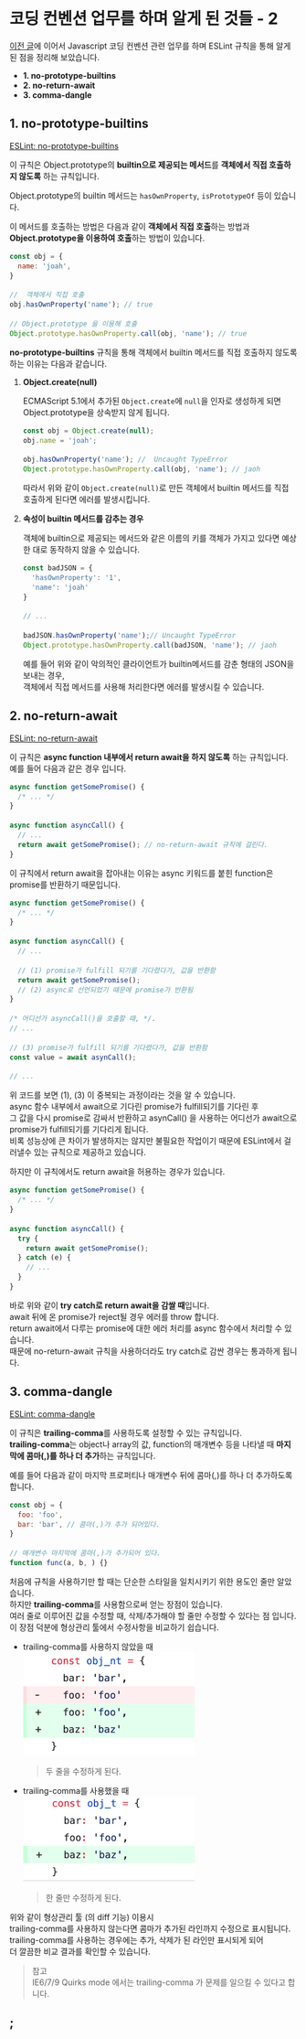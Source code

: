 # 코딩 컨벤션 업무를 하며 알게 된 것들 - 2

[이전 글](https://yeonjuan.github.io/coding-convention/)에 이어서 Javascript 코딩 컨벤션 관련 업무를 하며 ESLint 규칙을 통해 알게 된 점을 정리해 보았습니다.  

 - **1. no-prototype-builtins**  
 - **2. no-return-await**  
 - **3. comma-dangle**  

## 1. no-prototype-builtins
[ESLint: no-prototype-builtins](https://eslint.org/docs/rules/no-prototype-builtins)  

이 규칙은 Object.prototype의 **builtin으로 제공되는 메서드**를 **객체에서 직접 호출하지 않도록** 하는 규칙입니다.  

Object.prototype의 builtin 메서드는 `hasOwnProperty`, `isPrototypeOf` 등이 있습니다.  

이 메서드를 호출하는 방법은 다음과 같이 **객체에서 직접 호출**하는 방법과 **Object.prototype을 이용하여 호출**하는 방법이 있습니다.  

```js
const obj = {
  name: 'joah',
}

//  객체에서 직접 호출
obj.hasOwnProperty('name'); // true

// Object.prototype 을 이용해 호출
Object.prototype.hasOwnProperty.call(obj, 'name'); // true
```

**no-prototype-builtins** 규칙을 통해 객체에서 builtin 메서드를 직접 호출하지 않도록 하는 이유는 다음과 같습니다.  

  1. **Object.create(null)**  

      ECMAScript 5.1에서 추가된 `Object.create`에 `null`을 인자로 생성하게 되면 Object.prototype을 상속받지 않게 됩니다.  

      ```js
      const obj = Object.create(null);
      obj.name = 'joah';

      obj.hasOwnProperty('name'); //  Uncaught TypeError
      Object.prototype.hasOwnProperty.call(obj, 'name'); // jaoh
      ```

      따라서 위와 같이 `Object.create(null)`로 만든 객체에서 builtin 메서드를 직접 호출하게 된다면 에러를 발생시킵니다.  

  2. **속성이 builtin 메서드를 감추는 경우**  

      객체에 builtin으로 제공되는 메서드와 같은 이름의 키를 객체가 가지고 있다면 예상한 대로 동작하지 않을 수 있습니다.  

      ```js
      const badJSON = {
        'hasOwnProperty': '1',
        'name': 'joah'
      }

      // ...

      badJSON.hasOwnProperty('name');// Uncaught TypeError
      Object.prototype.hasOwnProperty.call(badJSON, 'name'); // jaoh
      ```

      예를 들어 위와 같이 악의적인 클라이언트가 builtin메서드를 감춘 형태의 JSON을 보내는 경우,  
      객체에서 직접 메서드를 사용해 처리한다면 에러를 발생시킬 수 있습니다.  

## 2. no-return-await
[ESLint: no-return-await](https://eslint.org/docs/rules/no-return-await)  

이 규칙은 **async function 내부에서 return await을 하지 않도록** 하는 규칙입니다.  
예를 들어 다음과 같은 경우 입니다.  

```js
async function getSomePromise() {
  /* ... */
}

async function asyncCall() {
  // ...
  return await getSomePromise(); // no-return-await 규칙에 걸린다.
}
```
  
이 규칙에서 return await을 잡아내는 이유는 async 키워드를 붙힌 function은 promise를 반환하기 때문입니다.  

```js
async function getSomePromise() {
  /* ... */
}

async function asyncCall() {
  // ...

  // (1) promise가 fulfill 되기를 기다렸다가, 값을 반환함
  return await getSomePromise();
  // (2) async로 선언되었기 때문에 promise가 반환됨
}

/* 어디선가 asyncCall()을 호출할 때, */.
// ...

// (3) promise가 fulfill 되기를 기다렸다가, 값을 반환함
const value = await asynCall();

// ...
```
위 코드를 보면 (1), (3) 이 중복되는 과정이라는 것을 알 수 있습니다.  
async 함수 내부에서 await으로 기다린 promise가 fulfill되기를 기다린 후  
그 값을 다시 promise로 감싸서 반환하고 asynCall() 을 사용하는 어디선가 await으로 promise가 fulfill되기를 기다리게 됩니다.  
비록 성능상에 큰 차이가 발생하지는 않지만 불필요한 작업이기 때문에 ESLint에서 걸러낼수 있는 규칙으로 제공하고 있습니다.  

하지만 이 규칙에서도 return await을 허용하는 경우가 있습니다.  

```js
async function getSomePromise() {
  /* ... */
}

async function asyncCall() {
  try {
    return await getSomePromise();
  } catch (e) {
    // ...
  }
}
```

바로 위와 같이 **try catch로 return await을 감쌀 때**입니다.  
await 뒤에 온 promise가 reject될 경우 에러를 throw 합니다.  
return await에서 다루는 promise에 대한 에러 처리를 async 함수에서 처리할 수 있습니다.  
때문에 no-return-await 규칙을 사용하더라도 try catch로 감싼 경우는 통과하게 됩니다.  

## 3. comma-dangle
[ESLint: comma-dangle](https://eslint.org/docs/rules/comma-dangle)  

이 규칙은 **trailing-comma**를 사용하도록 설정할 수 있는 규칙입니다.  
**trailing-comma**는 object나 array의 값, function의 매개변수 등을 나타낼 때 **마지막에 콤마(,)를 하나 더 추가**하는 규칙입니다.  

예를 들어 다음과 같이 마지막 프로퍼티나 매개변수 뒤에 콤마(,)를 하나 더 추가하도록 합니다.
```js
const obj = {
  foo: 'foo',
  bar: 'bar', // 콤마(,)가 추가 되어있다.
}

// 매개변수 마지막에 콤마(,)가 추가되어 있다.
function func(a, b, ) {} 
```

처음에 규칙을 사용하기만 할 때는 단순한 스타일을 일치시키기 위한 용도인 줄만 알았습니다.  
하지만 **trailing-comma**를 사용함으로써 얻는 장점이 있습니다.  
여러 줄로 이루어진 값을 수정할 때, 삭제/추가해야 할 줄만 수정할 수 있다는 점 입니다.  
이 장점 덕분에 형상관리 툴에서 수정사항을 비교하기 쉽습니다.  

 * trailing-comma를 사용하지 않았을 때  
    ![no-trailing-comma](/assets/images/no-trailing-comma.png)
    > 두 줄을 수정하게 된다.

 * trailing-comma를 사용했을 때  
    ![trailing-comma](/assets/images/trailing-comma.png)
    > 한 줄만 수정하게 된다.

위와 같이 형상관리 툴 (의 diff 기능) 이용시  
trailing-comma를 사용하지 않는다면 콤마가 추가된 라인까지 수정으로 표시됩니다.  
trailing-comma를 사용하는 경우에는 추가, 삭제가 된 라인만 표시되게 되어  
더 깔끔한 비교 결과를 확인할 수 있습니다.  

> 참고  
> IE6/7/9 Quirks mode 에서는 trailing-comma 가 문제를 일으킬 수 있다고 합니다.  

## ;

